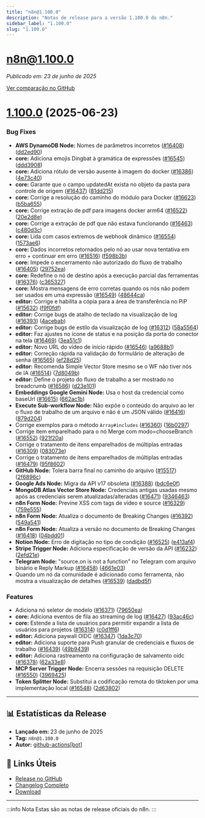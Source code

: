 ```yaml
---
title: "n8n@1.100.0"
description: "Notas de release para a versão 1.100.0 do n8n."
sidebar_label: "1.100.0"
slug: "1.100.0"
---
```


# n8n@1.100.0

*Publicado em: 23 de junho de 2025*

[Ver comparação no GitHub](https://github.com/n8n-io/n8n/compare/release/1.100.0...n8n@1.100.0)

# [1.100.0](https://github.com/n8n-io/n8n/compare/n8n@1.99.0...n8n@1.100.0) (2025-06-23)

### Bug Fixes

* **AWS DynamoDB Node:** Nomes de parâmetros incorretos ([#16408](https://github.com/n8n-io/n8n/issues/16408)) ([dd2ed90](https://github.com/n8n-io/n8n/commit/dd2ed90b954b00897c7883da9b4dea1d0aa6043a))
* **core:** Adiciona emojis Dingbat à gramática de expressões ([#16545](https://github.com/n8n-io/n8n/issues/16545)) ([ddd3908](https://github.com/n8n-io/n8n/commit/ddd390823418b69d7370f8b973fdea13f77593de))
* **core:** Adiciona rótulo de versão ausente à imagem do docker ([#16386](https://github.com/n8n-io/n8n/issues/16386)) ([4e73c40](https://github.com/n8n-io/n8n/commit/4e73c407392d65cc14f1818ffcd135821bdeabb9))
* **core:** Garante que o campo updatedAt exista no objeto da pasta para controle de origem ([#16437](https://github.com/n8n-io/n8n/issues/16437)) ([81dd215](https://github.com/n8n-io/n8n/commit/81dd215ff96d1db2dc5068793f9bebeb84a557fa))
* **core:** Corrige a resolução do caminho do módulo para Docker ([#16623](https://github.com/n8n-io/n8n/issues/16623)) ([b5ba655](https://github.com/n8n-io/n8n/commit/b5ba6558631b30f41fca42b7e3ee5f34221ad603))
* **core:** Corrige extração de pdf para imagens docker arm64 ([#16522](https://github.com/n8n-io/n8n/issues/16522)) ([20e2d8e](https://github.com/n8n-io/n8n/commit/20e2d8e36f0fa68d8a4d6909e8cba828f5de519f))
* **core:** Corrige a extração de pdf que não estava funcionando ([#16463](https://github.com/n8n-io/n8n/issues/16463)) ([c480d3c](https://github.com/n8n-io/n8n/commit/c480d3cc6a9f015a1262ea52988b32825f05a183))
* **core:** Lida com casos extremos de webhook dinâmico ([#16554](https://github.com/n8n-io/n8n/issues/16554)) ([1573ae6](https://github.com/n8n-io/n8n/commit/1573ae63522ccf72ea63d988ed01eaf82e85376b))
* **core:** Dados incorretos retornados pelo nó ao usar nova tentativa em erro + continuar em erro ([#16516](https://github.com/n8n-io/n8n/issues/16516)) ([f598b3b](https://github.com/n8n-io/n8n/commit/f598b3bf00a37fc9c89639b438bc8f25438fbae0))
* **core:** Impede o encerramento não autorizado do fluxo de trabalho ([#16405](https://github.com/n8n-io/n8n/issues/16405)) ([29752ea](https://github.com/n8n-io/n8n/commit/29752ead000ac002ba3606ddda15b552ad2d3048))
* **core:** Redefine o nó de destino após a execução parcial das ferramentas ([#16376](https://github.com/n8n-io/n8n/issues/16376)) ([c365327](https://github.com/n8n-io/n8n/commit/c3653275f2cc7b3934c221a74e0f118e317cbb70))
* **core:** Mostra mensagens de erro corretas quando os nós não podem ser usados em uma expressão ([#16549](https://github.com/n8n-io/n8n/issues/16549)) ([48644ca](https://github.com/n8n-io/n8n/commit/48644ca2f8bb0c1c2bf85edfda8d704d92cc2fb8))
* **editor:** Corrige e habilita a cópia para a área de transferência no PiP ([#15632](https://github.com/n8n-io/n8n/issues/15632)) ([f9f0fdf](https://github.com/n8n-io/n8n/commit/f9f0fdf40dddd84d52c5cdb7ea58c98d9cf862e0))
* **editor:** Corrige bugs de atalho de teclado na visualização de log ([#16393](https://github.com/n8n-io/n8n/issues/16393)) ([4acebab](https://github.com/n8n-io/n8n/commit/4acebabb4fcff0cc982f8360e36fdbfda871982f))
* **editor:** Corrige bugs de estilo da visualização de log ([#16312](https://github.com/n8n-io/n8n/issues/16312)) ([58a5564](https://github.com/n8n-io/n8n/commit/58a556430c982e3b7db12d8dfb59f55cc4609a18))
* **editor:** Faz ajustes no ícone de status e na posição da porta do conector na tela ([#16469](https://github.com/n8n-io/n8n/issues/16469)) ([3ea51c1](https://github.com/n8n-io/n8n/commit/3ea51c11cb264fe5be036d81c068633e933f9b26))
* **editor:** Novo URL do vídeo de início rápido ([#16546](https://github.com/n8n-io/n8n/issues/16546)) ([a9688b1](https://github.com/n8n-io/n8n/commit/a9688b101ff6cac439070d045ee6f5bec321e627))
* **editor:** Correção rápida na validação do formulário de alteração de senha ([#16565](https://github.com/n8n-io/n8n/issues/16565)) ([ef28d25](https://github.com/n8n-io/n8n/commit/ef28d25ba2d4e00b86ccc8db94cbc236f7ce1dbd))
* **editor:** Recomenda Simple Vector Store mesmo se o WF não tiver nós de IA ([#16514](https://github.com/n8n-io/n8n/issues/16514)) ([7d8049b](https://github.com/n8n-io/n8n/commit/7d8049b7f9ea9ea1500034ec3483d1c63d9a5136))
* **editor:** Define o projeto do fluxo de trabalho a ser mostrado no breadcrumb ([#16586](https://github.com/n8n-io/n8n/issues/16586)) ([d23e101](https://github.com/n8n-io/n8n/commit/d23e1016a8ec9e2b78a0454fff514a8065a670e3))
* **Embeddings Google Gemini Node:** Usa o host da credencial como baseUrl ([#16615](https://github.com/n8n-io/n8n/issues/16615)) ([662ac1b](https://github.com/n8n-io/n8n/commit/662ac1bb5732cec7e22fbe109621d85b00a4a9ad))
* **Execute Sub-workflow Node:** Não expõe o conteúdo do arquivo ao ler o fluxo de trabalho de um arquivo e não é um JSON válido ([#16416](https://github.com/n8n-io/n8n/issues/16416)) ([879d204](https://github.com/n8n-io/n8n/commit/879d204bdbefa064868dd540e66512f5d497fd91))
* Corrige exemplos para o método `Array#includes` ([#16360](https://github.com/n8n-io/n8n/issues/16360)) ([16b0297](https://github.com/n8n-io/n8n/commit/16b0297f8558aad0ef259a15fe220dedc47f25c9))
* Corrige item emparelhado para o nó Merge com modo=chooseBranch ([#16552](https://github.com/n8n-io/n8n/issues/16552)) ([921f20a](https://github.com/n8n-io/n8n/commit/921f20a28378e2ab2a1f6c19de2ca460c9afc919))
* Corrige o tratamento de itens emparelhados de múltiplas entradas ([#16309](https://github.com/n8n-io/n8n/issues/16309)) ([083073e](https://github.com/n8n-io/n8n/commit/083073e541ccb91c1c77d1ec3442655e843aed3d))
* Corrige o tratamento de itens emparelhados de múltiplas entradas ([#16479](https://github.com/n8n-io/n8n/issues/16479)) ([95f8602](https://github.com/n8n-io/n8n/commit/95f860231edea49f9535ac4aa8bfdf5a3e8d2b81))
* **GitHub Node:** Tolera barra final no caminho do arquivo ([#15517](https://github.com/n8n-io/n8n/issues/15517)) ([2f6896c](https://github.com/n8n-io/n8n/commit/2f6896cc7bcf7349582dd26657871684577bbafb))
* **Google Ads Node:** Migra da API v17 obsoleta ([#16388](https://github.com/n8n-io/n8n/issues/16388)) ([bdc6e0f](https://github.com/n8n-io/n8n/commit/bdc6e0f784f7834f0ee23ff9f8abe93aa9034fa2))
* **MongoDB Atlas Vector Store Node:** Credenciais antigas usadas mesmo após as credenciais serem atualizadas/alteradas ([#16471](https://github.com/n8n-io/n8n/issues/16471)) ([9346463](https://github.com/n8n-io/n8n/commit/9346463c6bd353e50ed769a8fc633042b434b85f))
* **n8n Form Node:** Previne XSS com tags de vídeo e source ([#16329](https://github.com/n8n-io/n8n/issues/16329)) ([759e555](https://github.com/n8n-io/n8n/commit/759e5559931779a2adb8a6c47e85947fac09950a))
* **n8n Form Node:** Atualiza o documento de Breaking Changes ([#16392](https://github.com/n8n-io/n8n/issues/16392)) ([549a541](https://github.com/n8n-io/n8n/commit/549a5412195098a3a736111c35d1ff015361588c))
* **n8n Form Node:** Atualiza a versão no documento de Breaking Changes ([#16418](https://github.com/n8n-io/n8n/issues/16418)) ([04bdd01](https://github.com/n8n-io/n8n/commit/04bdd01a42556c193133e94ff2e5e438feefc38e))
* **Notion Node:** Erro de digitação no tipo de condição ([#16525](https://github.com/n8n-io/n8n/issues/16525)) ([e413af4](https://github.com/n8n-io/n8n/commit/e413af46ceca1e89a73ac4718d15b9c4845b5358))
* **Stripe Trigger Node:** Adiciona especificação de versão da API ([#16232](https://github.com/n8n-io/n8n/issues/16232)) ([2efd21e](https://github.com/n8n-io/n8n/commit/2efd21e0834c244f3c3d7a642d137d6df873ef6a))
* **Telegram Node:** "source.on is not a function" no Telegram com arquivo binário e Reply Markup ([#16458](https://github.com/n8n-io/n8n/issues/16458)) ([4661e03](https://github.com/n8n-io/n8n/commit/4661e03f9387627dc257cd71880b42ad21eeb828))
* Quando um nó da comunidade é adicionado como ferramenta, não mostra a visualização de detalhes ([#16539](https://github.com/n8n-io/n8n/issues/16539)) ([dadbd5f](https://github.com/n8n-io/n8n/commit/dadbd5fafe744259cfea3d368c334b0a397894f5))

### Features

* Adiciona nó seletor de modelo ([#16371](https://github.com/n8n-io/n8n/issues/16371)) ([79650ea](https://github.com/n8n-io/n8n/commit/79650ea55add39e13791045d1caed45a46801290))
* **core:** Adiciona eventos de fila ao streaming de log ([#16427](https://github.com/n8n-io/n8n/issues/16427)) ([93ac46c](https://github.com/n8n-io/n8n/commit/93ac46c581d0d5a36664cdbbe36ddfe7f12e5b0f))
* **core:** Estende a lista de usuários para permitir expandir a lista de usuários para projetos ([#16314](https://github.com/n8n-io/n8n/issues/16314)) ([c0d1ff6](https://github.com/n8n-io/n8n/commit/c0d1ff6e4c6cd973011f17404b100f0381b52797))
* **editor:** Adiciona paywall OIDC ([#16347](https://github.com/n8n-io/n8n/issues/16347)) ([1da3c70](https://github.com/n8n-io/n8n/commit/1da3c70507f86fc59a9c43eb43fd89c3628b7ee6))
* **editor:** Adiciona suporte para Push granular de credenciais e fluxos de trabalho ([#16439](https://github.com/n8n-io/n8n/issues/16439)) ([49b9439](https://github.com/n8n-io/n8n/commit/49b9439ec00a1153ede94f7d6787791e9b8a4d9d))
* **editor:** Adiciona rastreamento na configuração de salvamento oidc ([#16378](https://github.com/n8n-io/n8n/issues/16378)) ([62a33e8](https://github.com/n8n-io/n8n/commit/62a33e8074a40fd3fbe6b840cc420dc3cae14e17))
* **MCP Server Trigger Node:** Encerra sessões na requisição DELETE ([#16550](https://github.com/n8n-io/n8n/issues/16550)) ([3969425](https://github.com/n8n-io/n8n/commit/3969425925b0f67d6d95d8295c80f0b2315c0465))
* **Token Splitter Node:** Substitui a codificação remota do tiktoken por uma implementação local ([#16548](https://github.com/n8n-io/n8n/issues/16548)) ([2d63802](https://github.com/n8n-io/n8n/commit/2d638023be75819ee11b1d5e0a6768c6b61dc8b7))

---

## 📊 Estatísticas da Release

* **Lançado em:** 23 de junho de 2025
* **Tag:** `n8n@1.100.0`
* **Autor:** [github-actions[bot]](https://github.com/apps/github-actions)

## 🔗 Links Úteis

* [Release no GitHub](https://github.com/n8n-io/n8n/releases/tag/n8n%401.100.0)
* [Changelog Completo](https://github.com/n8n-io/n8n/compare/release/1.100.0...n8n@1.100.0)
* [Download](https://api.github.com/repos/n8n-io/n8n/tarball/n8n@1.100.0)

---

:::info Nota
Estas são as notas de release oficiais do n8n.
:::
